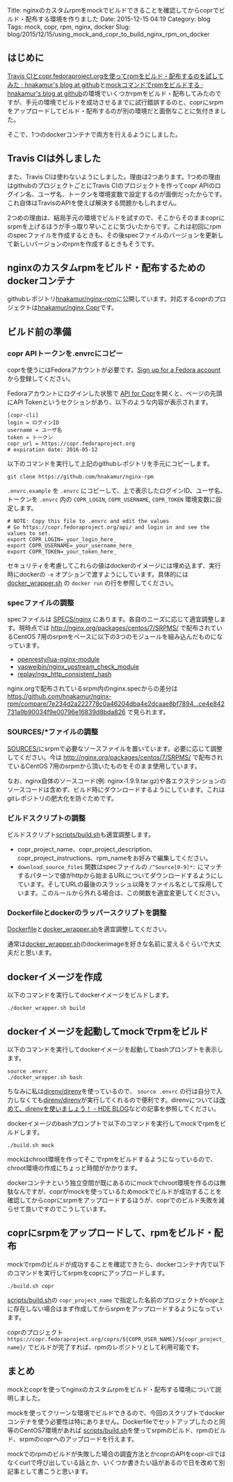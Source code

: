 Title: nginxのカスタムrpmをmockでビルドできることを確認してからcoprでビルド・配布する環境を作りました
Date: 2015-12-15 04:19
Category: blog
Tags: mock, copr, rpm, nginx, docker
Slug: blog/2015/12/15/using_mock_and_copr_to_build_nginx_rpm_on_docker

## はじめに
[Travis CIとcopr.fedoraproject.orgを使ってrpmをビルド・配布するのを試してみた · hnakamur's blog at github](/blog/2015/11/26/use_travis_and_copr_to_build_and_host_rpm/)と[mockコマンドでrpmをビルドする · hnakamur's blog at github](/blog/2015/12/05/build_rpm_with_mock/)の環境でいくつかrpmをビルド・配布してみたのですが、手元の環境でビルドを成功させるまでに試行錯誤するのと、coprにsrpmをアップロードしてビルド・配布するのが別の環境だと面倒なことに気付きました。

そこで、1つのdockerコンテナで両方を行えるようにしました。

## Travis CIは外しました
また、Travis CIは使わないようにしました。理由は2つあります。1つめの理由はgithubのプロジェクトごとにTravis CIのプロジェクトを作ってcopr APIのログイン名、ユーザ名、トークンを環境変数で設定するのが面倒だったからです。これ自体はTravisのAPIを使えば解決する問題かもしれません。

2つめの理由は、結局手元の環境でビルドを試すので、そこからそのままcoprにsrpmを上げるほうが手っ取り早いことに気づいたからです。これは初回にrpmのspecファイルを作成するときも、その後specファイルのバージョンを更新して新しいバージョンのrpmを作成するときもそうです。

## nginxのカスタムrpmをビルド・配布するためのdockerコンテナ

githubレポジトリ[hnakamur/nginx-rpm](https://github.com/hnakamur/nginx-rpm)に公開しています。対応するcoprのプロジェクトは[hnakamur/nginx Copr](https://copr.fedoraproject.org/coprs/hnakamur/nginx/)です。

## ビルド前の準備
### copr APIトークンを.envrcにコピー
coprを使うにはFedoraアカウントが必要です。[Sign up for a Fedora account](https://admin.fedoraproject.org/accounts/user/new) から登録してください。

Fedoraアカウントにログインした状態で [API for Copr](https://copr.fedoraproject.org/api/)を開くと、ページの先頭にAPI Tokenというセクションがあり、以下のような内容が表示されます。

```
[copr-cli]
login = ログインID
username = ユーザ名
token = トークン
copr_url = https://copr.fedoraproject.org
# expiration date: 2016-05-12
```

以下のコマンドを実行して上記のgithubレポジトリを手元にコピーします。

```
git clone https://github.com/hnakamur/nginx-rpm
```

`.envrc.example` を `.envrc` にコピーして、上で表示したログインID、ユーザ名、トークンを `.envrc` 内の `COPR_LOGIN`, `COPR_USERNAME`, `COPR_TOKEN` 環境変数に設定します。

```
# NOTE: Copy this file to .envrc and edit the values
# Go https://copr.fedoraproject.org/api/ and login in and see the values to set.
export COPR_LOGIN=_your_login_here_
export COPR_USERNAME=_your_username_here_
export COPR_TOKEN=_your_token_here_
```

セキュリティを考慮してこれらの値はdockerのイメージには埋め込まず、実行時にdockerの `-e` オプションで渡すようにしています。具体的には [docker_wrapper.sh](https://github.com/hnakamur/nginx-rpm/blob/master/docker_wrapper.sh) の `docker run` の行を参照してください。

### specファイルの調整

specファイルは [SPECS/nginx](https://github.com/hnakamur/nginx-rpm/blob/master/SPECS/nginx.spec) にあります。各自のニーズに応じて適宜調整します。現時点では http://nginx.org/packages/centos/7/SRPMS/ で配布されているCentOS 7用のsrpmをベースに以下の3つのモジュールを組み込んだものになっています。

* [openresty/lua-nginx-module](https://github.com/openresty/lua-nginx-module)
* [yaoweibin/nginx_upstream_check_module](https://github.com/yaoweibin/nginx_upstream_check_module)
* [replay/ngx_http_consistent_hash](https://github.com/replay/ngx_http_consistent_hash)

nginx.orgで配布されているsrpm内のnginx.specからの差分は https://github.com/hnakamur/nginx-rpm/compare/7e234d2a222778c0a46204dba4e2dcaae8bf7894...ce4e842731a9b90034f9e00796e16839d8bda826 で見られます。

### SOURCES/*ファイルの調整

[SOURCES/](https://github.com/hnakamur/nginx-rpm/tree/master/SOURCES)にsrpmで必要なソースファイルを置いています。必要に応じて調整してください。今は http://nginx.org/packages/centos/7/SRPMS/ で配布されているCentOS 7用のsrpmから頂いたものをそのまま使用しています。

なお、nginx自体のソースコード(例: nginx-1.9.9.tar.gz)や各エクステンションのソースコードは含めず、ビルド時にダウンロードするようにしています。これはgitレポジトリの肥大化を防ぐためです。

### ビルドスクリプトの調整

ビルドスクリプト[scripts/build.sh](https://github.com/hnakamur/nginx-rpm/blob/master/scripts/build.sh)も適宜調整します。

* copr_project_name、copr_project_description、copr_project_instructions、rpm_nameをお好みで編集してください。
* `download_source_files` 関数はspecファイルの `/^Source[0-9]*:` にマッチするパターンで値がhttpから始まるURLについてダウンロードするようにしています。そしてURLの最後のスラッシュ以降をファイル名として採用しています。このルールから外れる場合は、この関数を適宜変更してください。

### Dockerfileとdockerのラッパースクリプトを調整

[Dockerfile](https://github.com/hnakamur/nginx-rpm/blob/master/Dockerfile)と[docker_wrapper.sh](https://github.com/hnakamur/nginx-rpm/blob/master/docker_wrapper.sh)を適宜調整してください。

通常は[docker_wrapper.sh](https://github.com/hnakamur/nginx-rpm/blob/fa051c195e030c2e7f247fa258c6fad1ef9f0dde/docker_wrapper.sh)のdockerimageを好きな名前に変えるぐらいで大丈夫だと思います。

## dockerイメージを作成

以下のコマンドを実行してdockerイメージをビルドします。

```
./docker_wrapper.sh build
```

## dockerイメージを起動してmockでrpmをビルド

以下のコマンドを実行してdockerイメージを起動してbashプロンプトを表示します。

```
source .envrc
./docker_wrapper.sh bash
```

ちなみに私は[direnv/direnv](https://github.com/direnv/direnv)を使っているので、 `source .envrc` の行は自分で入力しなくても[direnv/direnv](https://github.com/direnv/direnv)が実行してくれるので便利です。direnvについては[改めて、direnvを使いましょう！ - HDE BLOG](http://blog.hde.co.jp/entry/2015/02/27/182117)などの記事を参照してください。

dockerイメージのbashプロンプトで以下のコマンドを実行してmockでrpmをビルドします。


```
./build.sh mock
```

mockはchroot環境を作ってそこでrpmをビルドするようになっているので、chroot環境の作成にちょっと時間がかかります。

dockerコンテナという独立空間が既にあるのにmockでchroot環境を作るのは無駄なんですが、coprがmockを使っているためmockでビルドが成功することを確認してからcoprにsrpmをアップロードするほうが、coprでのビルド失敗を減らせて良いですのでこうしています。


## coprにsrpmをアップロードして、rpmをビルド・配布

mockでrpmのビルドが成功することを確認できたら、dockerコンテナ内で以下のコマンドを実行してsrpmをcoprにアップロードします。

```
./build.sh copr
```

[scripts/build.sh](https://github.com/hnakamur/nginx-rpm/blob/master/scripts/build.sh)の `copr_project_name` で指定した名前のプロジェクトがcopr上に存在しない場合はまず作成してからsrpmをアップロードするようになっています。

coprのプロジェクト `https://copr.fedoraproject.org/coprs/${COPR_USER_NAME}/${copr_project_name}/` でビルドが完了すれば、rpmのレポジトリとして利用可能です。

## まとめ
mockとcoprを使ってnginxのカスタムrpmをビルド・配布する環境について説明しました。

mockを使ってクリーンな環境でビルドできるので、今回のスクリプトでdockerコンテナを使う必要性は特にありません。Dockerfileでセットアップしたのと同等のCentOS7環境があれば [scripts/build.sh](https://github.com/hnakamur/nginx-rpm/blob/master/scripts/build.sh)を使ってsrpmのビルド、rpmのビルド、srpmのcoprへのアップロードを行えます。

mockでのrpmのビルドが失敗した場合の調査方法とかcoprのAPIをcopr-cliではなくcurlで呼び出している話とか、いくつか書きたい話があるので日を改めて別記事として書こうと思います。
